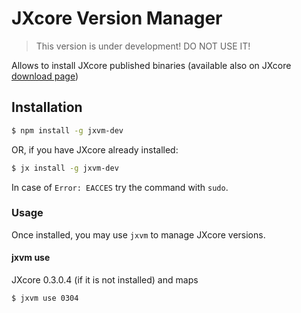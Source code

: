 # JXcore Version Manager

> This version is under development! DO NOT USE IT!

Allows to install JXcore published binaries (available also on JXcore [download page](http://jxcore.com/downloads/))

## Installation

```bash
$ npm install -g jxvm-dev
```

OR, if you have JXcore already installed:

```bash
$ jx install -g jxvm-dev
```

In case of `Error: EACCES` try the command with `sudo`.

### Usage

Once installed, you may use `jxvm` to manage JXcore versions.

#### jxvm use



JXcore 0.3.0.4 (if it is not installed) and maps

```bash
$ jxvm use 0304
```


